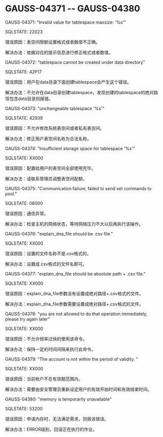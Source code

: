 # GAUSS-04371 -- GAUSS-04380

GAUSS-04371: "Invalid value for tablespace maxsize: '%s'"

SQLSTATE: 22023

错误原因：表空间限额设置格式或者数值不正确。

解决办法：依据对应的提示信息进行修正格式或者数值。

GAUSS-04372: "tablespace cannot be created under data directory"

SQLSTATE: 42P17

错误原因：用户在data目录下面创建tablespace会产生这个错误。

解决办法：不允许在data目录创建tablespace，发现创建的tablespace的绝对路径包含data目录则报错。

GAUSS-04373: "unchangeable tablespace '%s'"

SQLSTATE: 42939

错误原因：不允许修改系统表空间或者私有表空间。

解决办法：修正用户表空间名称为合法名称。

GAUSS-04374: "Insufficient storage space for tablespace '%s'"

SQLSTATE: XX000

错误原因：配置给用户的表空间全部使用完毕。

解决办法：请联系管理员调整表空间配额。

GAUSS-04375: "Communication failure, failed to send set commands to pool."

SQLSTATE: 08000

错误原因：通信异常。

解决办法：检查主机的网络状态，等待网络压力不大以后再执行该操作。

GAUSS-04376: "explain\_dna\_file should be .csv file."

SQLSTATE: XX000

错误原因：设置的文件名称不是.csv格式的。

解决办法：设置成.csv格式的文件名即可。

GAUSS-04377: "explain\_dna\_file should be absolute path + .csv file."

SQLSTATE: XX000

错误原因：explain\_dna\_file参数没有设置成绝对路径+.csv格式的文件。

解决办法：explain\_dna\_file参数需要设置成绝对路径+.csv格式的文件。

GAUSS-04378: "you are not allowed to do that operation immediately, please try again later"

SQLSTATE: XX000

错误原因：不允许频率过快的使用该命令。

解决办法：保持一定的时间间隔来执行此命令。

GAUSS-04379: "The account is not within the period of validity. "

SQLSTATE: XX000

错误原因：当前帐户不在有效期范围内。

解决办法：需要由安全管理员重新设定用户的有效开始时间和有效结束时间。

GAUSS-04380: "memory is temporarily unavailable"

SQLSTATE: 53200

错误原因：申请内存时，无法满足需求，则报该错误。

解决办法：ERROR级别，回滚正在执行的作业。
